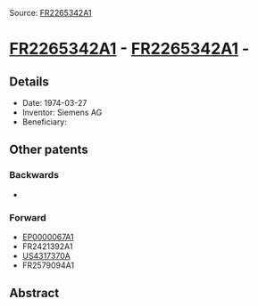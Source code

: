 Source: [FR2265342A1](https://patents.google.com/patent/FR2265342A1)

# [FR2265342A1](FR2265342A1.md) - [FR2265342A1](FR2265342A1.md) -

## Details

* Date: 1974-03-27
* Inventor: Siemens AG
* Beneficiary: 

## Other patents

### Backwards
 * 
### Forward
 * [EP0000067A1](EP0000067A1.md)
 * FR2421392A1
 * [US4317370A](US4317370A.md)
 * FR2579094A1
## Abstract

